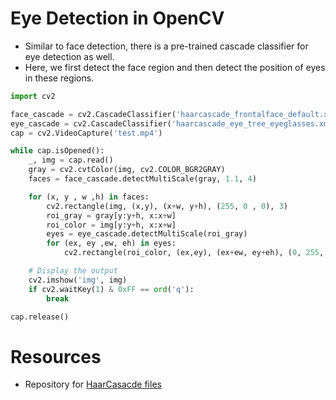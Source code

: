 # Eye Detection in OpenCV

- Similar to face detection, there is a pre-trained cascade classifier for eye detection as well.
- Here, we first detect the face region and then detect the position of eyes in these regions.

```python
import cv2

face_cascade = cv2.CascadeClassifier('haarcascade_frontalface_default.xml')  # Define object for face classifier
eye_cascade = cv2.CascadeClassifier('haarcascade_eye_tree_eyeglasses.xml')   # Define object for eye classifier
cap = cv2.VideoCapture('test.mp4')                                           # Add the location for video file here

while cap.isOpened():
    _, img = cap.read()
    gray = cv2.cvtColor(img, cv2.COLOR_BGR2GRAY)
    faces = face_cascade.detectMultiScale(gray, 1.1, 4)                      # Gives the list of tuples containing location & size of faces

    for (x, y , w ,h) in faces:
        cv2.rectangle(img, (x,y), (x+w, y+h), (255, 0 , 0), 3)               # Draws rectangle around face(s)
        roi_gray = gray[y:y+h, x:x+w]                                        # Region of image containing face in grayscale
        roi_color = img[y:y+h, x:x+w]                                        # Region of image containing face in color
        eyes = eye_cascade.detectMultiScale(roi_gray)                        # Gives the list of tuples containing location & size of eyes
        for (ex, ey ,ew, eh) in eyes:
            cv2.rectangle(roi_color, (ex,ey), (ex+ew, ey+eh), (0, 255, 0), 5)# Draws rectangle around eyes

    # Display the output
    cv2.imshow('img', img)
    if cv2.waitKey(1) & 0xFF == ord('q'):
        break

cap.release()
```

# Resources
- Repository for [HaarCasacde files](https://github.com/opencv/opencv/tree/master/data/haarcascades)
